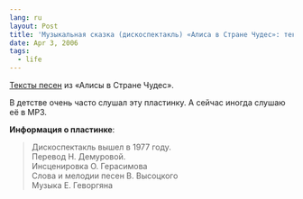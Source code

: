 ```yaml
---
lang: ru
layout: Post
title: 'Музыкальная сказка (дискоспектакль) «Алиса в Стране Чудес»: тексты песен'
date: Apr 3, 2006
tags:
  - life
---
```


[Тексты песен](http://www.kulichki.com/vv/pesni/appendix/alisa.html "Алиса в Стране Чудес") из «Алисы в Стране Чудес».

В детстве очень часто слушал эту пластинку. А сейчас иногда слушаю её в MP3.

**Информация о пластинке**:

> Дискоспектакль вышел в 1977 году.<br> Перевод Н. Демуровой.<br> Инсценировка О. Герасимова<br> Слова и мелодии песен В. Высоцкого<br> Музыка Е. Геворгяна
